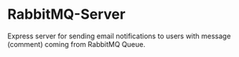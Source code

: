 # RabbitMQ-Server
 Express server for sending email notifications to users with message (comment) coming from RabbitMQ Queue.
